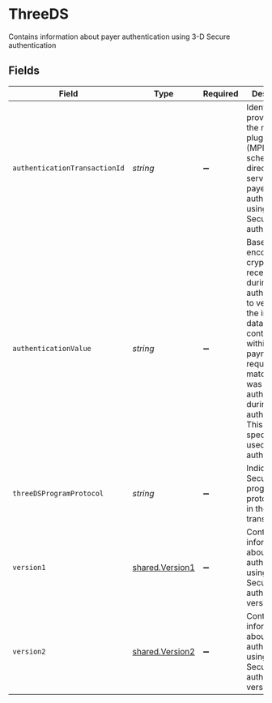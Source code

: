 # ThreeDS

Contains information about payer authentication using 3-D Secure authentication


## Fields

| Field                                                                                                                                                                                                                                                   | Type                                                                                                                                                                                                                                                    | Required                                                                                                                                                                                                                                                | Description                                                                                                                                                                                                                                             | Example                                                                                                                                                                                                                                                 |
| ------------------------------------------------------------------------------------------------------------------------------------------------------------------------------------------------------------------------------------------------------- | ------------------------------------------------------------------------------------------------------------------------------------------------------------------------------------------------------------------------------------------------------- | ------------------------------------------------------------------------------------------------------------------------------------------------------------------------------------------------------------------------------------------------------- | ------------------------------------------------------------------------------------------------------------------------------------------------------------------------------------------------------------------------------------------------------- | ------------------------------------------------------------------------------------------------------------------------------------------------------------------------------------------------------------------------------------------------------- |
| `authenticationTransactionId`                                                                                                                                                                                                                           | *string*                                                                                                                                                                                                                                                | :heavy_minus_sign:                                                                                                                                                                                                                                      | Identifier provided by the merchant plug in system (MPI) or scheme directory server during payer authentication using 3-D Secure authentication.                                                                                                        |                                                                                                                                                                                                                                                         |
| `authenticationValue`                                                                                                                                                                                                                                   | *string*                                                                                                                                                                                                                                                | :heavy_minus_sign:                                                                                                                                                                                                                                      | Base 64 encoded cryptogram received during authorization to verify that the integrity of data contained within a payment request matches what was originally authorized during authentication. This field is specifically used for card authorizations. |                                                                                                                                                                                                                                                         |
| `threeDSProgramProtocol`                                                                                                                                                                                                                                | *string*                                                                                                                                                                                                                                                | :heavy_minus_sign:                                                                                                                                                                                                                                      | Indicates 3-D Secure program protocol used in the transaction.                                                                                                                                                                                          | 2                                                                                                                                                                                                                                                       |
| `version1`                                                                                                                                                                                                                                              | [shared.Version1](../../../sdk/models/shared/version1.md)                                                                                                                                                                                               | :heavy_minus_sign:                                                                                                                                                                                                                                      | Contains information about payer authentication using 3-D Secure authentication version 1                                                                                                                                                               |                                                                                                                                                                                                                                                         |
| `version2`                                                                                                                                                                                                                                              | [shared.Version2](../../../sdk/models/shared/version2.md)                                                                                                                                                                                               | :heavy_minus_sign:                                                                                                                                                                                                                                      | Contains information about payer authentication using 3-D Secure authentication version 2                                                                                                                                                               |                                                                                                                                                                                                                                                         |